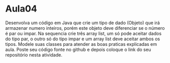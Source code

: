 # Aula04
Desenvolva um  código em Java que crie um tipo de dado (Objeto) que irá armazenar numero inteiros, porém este objeto deve diferenciar se o número é par ou impar.  Na sequencia crie três array list, um só pode aceitar dados do tipo par, o outro só do tipo impar e um array list deve aceitar ambos os tipos.  Modele suas classes para atender as boas praticas explicadas em aula.  Poste seu código fonte no github e depois coloque o link do seu repositório nesta atividade. 
